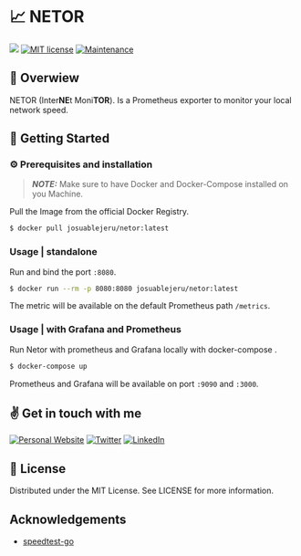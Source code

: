 # 📈 NETOR

![](https://upload.wikimedia.org/wikipedia/commons/3/38/Prometheus_software_logo.svg)
[![MIT license](https://img.shields.io/badge/License-MIT-blue.svg)](https://lbesson.mit-license.org/)
[![Maintenance](https://img.shields.io/badge/Maintained%3F-yes-green.svg)](https://GitHub.com/Naereen/StrapDown.js/graphs/commit-activity)
## 📖 Overwiew

NETOR (Inter**NE**t Moni**TOR**). Is a Prometheus exporter to monitor your local network speed.

## 🚀 Getting Started

### ⚙️ Prerequisites and installation

> **_NOTE:_** Make sure to have Docker and Docker-Compose installed on you Machine.

Pull the Image from the official Docker Registry.

```bash
$ docker pull josuablejeru/netor:latest
```

### Usage | standalone

Run and bind the port `:8080`.

```bash
$ docker run --rm -p 8080:8080 josuablejeru/netor:latest
```

The metric will be available on the default Prometheus path `/metrics`.

### Usage | with Grafana and Prometheus

Run Netor with prometheus and Grafana locally with docker-compose .

```bash
$ docker-compose up
```

Prometheus and Grafana will be available on port `:9090` and `:3000`.

## ✌️ Get in touch with me

<a href="https://into-the-code.com" target="_blank"><img alt="Personal Website" src="https://img.shields.io/badge/Personal%20Website-%2312100E.svg?&style=for-the-badge&logoColor=white" /></a>
<a href="https://twitter.com/josuablejeru" target="_blank"><img alt="Twitter" src="https://img.shields.io/badge/twitter-%231DA1F2.svg?&style=for-the-badge&logo=twitter&logoColor=white" /></a>
<a href="https://www.linkedin.com/in/josua-blejeru-a2871a164" target="_blank"><img alt="LinkedIn" src="https://img.shields.io/badge/linkedin-%230077B5.svg?&style=for-the-badge&logo=linkedin&logoColor=white" /></a>

## 📝 License

Distributed under the MIT License. See LICENSE for more information.

## Acknowledgements

- [speedtest-go](https://github.com/showwin/speedtest-go)
